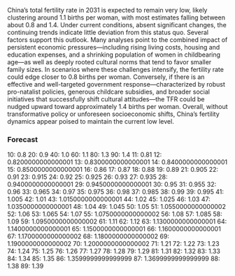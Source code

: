 China’s total fertility rate in 2031 is expected to remain very low, likely clustering around 1.1 births per woman, with most estimates falling between about 0.8 and 1.4. Under current conditions, absent significant changes, the continuing trends indicate little deviation from this status quo. Several factors support this outlook. Many analyses point to the combined impact of persistent economic pressures—including rising living costs, housing and education expenses, and a shrinking population of women in childbearing age—as well as deeply rooted cultural norms that tend to favor smaller family sizes. In scenarios where these challenges intensify, the fertility rate could edge closer to 0.8 births per woman. Conversely, if there is an effective and well-targeted government response—characterized by robust pro-natalist policies, generous childcare subsidies, and broader social initiatives that successfully shift cultural attitudes—the TFR could be nudged upward toward approximately 1.4 births per woman. Overall, without transformative policy or unforeseen socioeconomic shifts, China’s fertility dynamics appear poised to maintain the current low level.

### Forecast

10: 0.8
20: 0.9
40: 1.0
60: 1.1
80: 1.3
90: 1.4
11: 0.81
12: 0.8200000000000001
13: 0.8300000000000001
14: 0.8400000000000001
15: 0.8500000000000001
16: 0.86
17: 0.87
18: 0.88
19: 0.89
21: 0.905
22: 0.91
23: 0.915
24: 0.92
25: 0.925
26: 0.93
27: 0.935
28: 0.9400000000000001
29: 0.9450000000000001
30: 0.95
31: 0.955
32: 0.96
33: 0.965
34: 0.97
35: 0.975
36: 0.98
37: 0.985
38: 0.99
39: 0.995
41: 1.005
42: 1.01
43: 1.0150000000000001
44: 1.02
45: 1.025
46: 1.03
47: 1.0350000000000001
48: 1.04
49: 1.045
50: 1.05
51: 1.0550000000000002
52: 1.06
53: 1.065
54: 1.07
55: 1.0750000000000002
56: 1.08
57: 1.085
58: 1.09
59: 1.0950000000000002
61: 1.11
62: 1.12
63: 1.1300000000000001
64: 1.1400000000000001
65: 1.1500000000000001
66: 1.1600000000000001
67: 1.1700000000000002
68: 1.1800000000000002
69: 1.1900000000000002
70: 1.2000000000000002
71: 1.21
72: 1.22
73: 1.23
74: 1.24
75: 1.25
76: 1.26
77: 1.27
78: 1.28
79: 1.29
81: 1.31
82: 1.32
83: 1.33
84: 1.34
85: 1.35
86: 1.3599999999999999
87: 1.3699999999999999
88: 1.38
89: 1.39